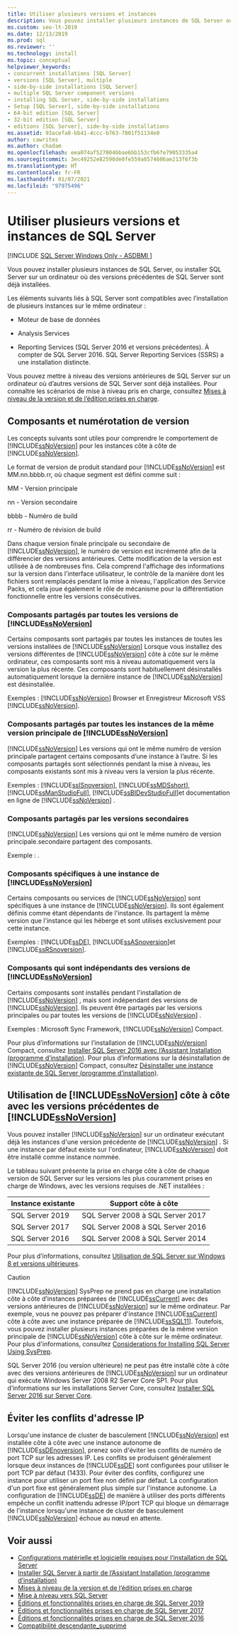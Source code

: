 ```yaml
---
title: Utiliser plusieurs versions et instances
description: Vous pouvez installer plusieurs instances de SQL Server ou installer SQL Server sur un ordinateur où des versions précédentes de SQL Server sont déjà installées.
ms.custom: seo-lt-2019
ms.date: 12/13/2019
ms.prod: sql
ms.reviewer: ''
ms.technology: install
ms.topic: conceptual
helpviewer_keywords:
- concurrent installations [SQL Server]
- versions [SQL Server], multiple
- side-by-side installations [SQL Server]
- multiple SQL Server component versions
- installing SQL Server, side-by-side installations
- Setup [SQL Server], side-by-side installations
- 64-bit edition [SQL Server]
- 32-bit edition [SQL Server]
- editions [SQL Server], side-by-side installations
ms.assetid: 93acefa8-bb41-4ccc-b763-7801f51134e0
author: cawrites
ms.author: chadam
ms.openlocfilehash: eea074af5270046bae6bb153cfb6fe79053335a4
ms.sourcegitcommit: 3ec49252e82590de0fe559a8574606ae213f6f3b
ms.translationtype: HT
ms.contentlocale: fr-FR
ms.lasthandoff: 01/07/2021
ms.locfileid: "97975496"
---
```

# <a name="work-with-multiple-versions-and-instances-of-sql-server"></a>Utiliser plusieurs versions et instances de SQL Server

[!INCLUDE [SQL Server Windows Only - ASDBMI ](../../includes/applies-to-version/sql-windows-only-asdbmi.md)]

Vous pouvez installer plusieurs instances de SQL Server, ou installer SQL Server sur un ordinateur où des versions précédentes de SQL Server sont déjà installées.

Les éléments suivants liés à SQL Server sont compatibles avec l’installation de plusieurs instances sur le même ordinateur :

- Moteur de base de données

- Analysis Services

- Reporting Services (SQL Server 2016 et versions précédentes). À compter de SQL Server 2016. SQL Server Reporting Services (SSRS) a une installation distincte. 


Vous pouvez mettre à niveau des versions antérieures de SQL Server sur un ordinateur où d’autres versions de SQL Server sont déjà installées. Pour connaître les scénarios de mise à niveau pris en charge, consultez [Mises à niveau de la version et de l’édition prises en charge](../../database-engine/install-windows/supported-version-and-edition-upgrades.md).
  
## <a name="version-components-and-numbering"></a>Composants et numérotation de version

 Les concepts suivants sont utiles pour comprendre le comportement de [!INCLUDE[ssNoVersion](../../includes/ssnoversion-md.md)] pour les instances côte à côte de [!INCLUDE[ssNoVersion](../../includes/ssnoversion-md.md)].
  
 Le format de version de produit standard pour [!INCLUDE[ssNoVersion](../../includes/ssnoversion-md.md)] est MM.nn.bbbb.rr, où chaque segment est défini comme suit :
  
 MM - Version principale  
  
 nn - Version secondaire  
  
 bbbb - Numéro de build  
  
 rr - Numéro de révision de build  
  
 Dans chaque version finale principale ou secondaire de [!INCLUDE[ssNoVersion](../../includes/ssnoversion-md.md)], le numéro de version est incrémenté afin de la différencier des versions antérieures. Cette modification de la version est utilisée à de nombreuses fins. Cela comprend l'affichage des informations sur la version dans l'interface utilisateur, le contrôle de la manière dont les fichiers sont remplacés pendant la mise à niveau, l'application des Service Packs, et cela joue également le rôle de mécanisme pour la différentiation fonctionnelle entre les versions consécutives.
  
### <a name="components-shared-by-all-versions-of-ssnoversion"></a>Composants partagés par toutes les versions de [!INCLUDE[ssNoVersion](../../includes/ssnoversion-md.md)]

 Certains composants sont partagés par toutes les instances de toutes les versions installées de [!INCLUDE[ssNoVersion](../../includes/ssnoversion-md.md)] Lorsque vous installez des versions différentes de [!INCLUDE[ssNoVersion](../../includes/ssnoversion-md.md)] côte à côte sur le même ordinateur, ces composants sont mis à niveau automatiquement vers la version la plus récente. Ces composants sont habituellement désinstallés automatiquement lorsque la dernière instance de [!INCLUDE[ssNoVersion](../../includes/ssnoversion-md.md)] est désinstallée.
  
 Exemples : [!INCLUDE[ssNoVersion](../../includes/ssnoversion-md.md)] Browser et Enregistreur Microsoft VSS [!INCLUDE[ssNoVersion](../../includes/ssnoversion-md.md)].
  
### <a name="components-shared-across-all-instances-of-the-same-major-version-of-ssnoversion"></a>Composants partagés par toutes les instances de la même version principale de [!INCLUDE[ssNoVersion](../../includes/ssnoversion-md.md)]

[!INCLUDE[ssNoVersion](../../includes/ssnoversion-md.md)] Les versions qui ont le même numéro de version principale partagent certains composants d’une instance à l’autre. Si les composants partagés sont sélectionnés pendant la mise à niveau, les composants existants sont mis à niveau vers la version la plus récente.
  
Exemples : [!INCLUDE[ssISnoversion](../../includes/ssisnoversion-md.md)], [!INCLUDE[ssMDSshort](../../includes/ssmdsshort-md.md)], [!INCLUDE[ssManStudioFull](../../includes/ssmanstudiofull-md.md)], [!INCLUDE[ssBIDevStudioFull](../../includes/ssbidevstudiofull-md.md)]et documentation en ligne de [!INCLUDE[ssNoVersion](../../includes/ssnoversion-md.md)] .
  
### <a name="components-shared-across-minor-versions"></a>Composants partagés par les versions secondaires

[!INCLUDE[ssNoVersion](../../includes/ssnoversion-md.md)] Les versions qui ont le même numéro de version principale.secondaire partagent des composants.
  
Exemple : .
  
### <a name="components-specific-to-an-instance-of-ssnoversion"></a>Composants spécifiques à une instance de [!INCLUDE[ssNoVersion](../../includes/ssnoversion-md.md)]

Certains composants ou services de [!INCLUDE[ssNoVersion](../../includes/ssnoversion-md.md)] sont spécifiques à une instance de [!INCLUDE[ssNoVersion](../../includes/ssnoversion-md.md)]. Ils sont également définis comme étant dépendants de l'instance. Ils partagent la même version que l'instance qui les héberge et sont utilisés exclusivement pour cette instance.
  
Exemples : [!INCLUDE[ssDE](../../includes/ssde-md.md)], [!INCLUDE[ssASnoversion](../../includes/ssasnoversion-md.md)]et [!INCLUDE[ssRSnoversion](../../includes/ssrsnoversion-md.md)].  
  
### <a name="components-that-are-independent-of-the-ssnoversion-versions"></a>Composants qui sont indépendants des versions de [!INCLUDE[ssNoVersion](../../includes/ssnoversion-md.md)]

Certains composants sont installés pendant l'installation de [!INCLUDE[ssNoVersion](../../includes/ssnoversion-md.md)] , mais sont indépendant des versions de [!INCLUDE[ssNoVersion](../../includes/ssnoversion-md.md)]. Ils peuvent être partagés par les versions principales ou par toutes les versions de [!INCLUDE[ssNoVersion](../../includes/ssnoversion-md.md)] .  

Exemples : Microsoft Sync Framework, [!INCLUDE[ssNoVersion](../../includes/ssnoversion-md.md)] Compact.  
  
Pour plus d’informations sur l’installation de [!INCLUDE[ssNoVersion](../../includes/ssnoversion-md.md)] Compact, consultez [Installer SQL Server 2016 avec l’Assistant Installation &#40;programme d’installation&#41;](../../database-engine/install-windows/install-sql-server-from-the-installation-wizard-setup.md). Pour plus d’informations sur la désinstallation de [!INCLUDE[ssNoVersion](../../includes/ssnoversion-md.md)] Compact, consultez [Désinstaller une instance existante de SQL Server &#40;programme d’installation&#41;](../../sql-server/install/uninstall-an-existing-instance-of-sql-server-setup.md).  
  
## <a name="using-ssnoversion-side-by-side-with-previous-versions-of-ssnoversion"></a>Utilisation de [!INCLUDE[ssNoVersion](../../includes/ssnoversion-md.md)] côte à côte avec les versions précédentes de [!INCLUDE[ssNoVersion](../../includes/ssnoversion-md.md)]

Vous pouvez installer [!INCLUDE[ssNoVersion](../../includes/ssnoversion-md.md)] sur un ordinateur exécutant déjà les instances d'une version précédente de [!INCLUDE[ssNoVersion](../../includes/ssnoversion-md.md)] . Si une instance par défaut existe sur l'ordinateur, [!INCLUDE[ssNoVersion](../../includes/ssnoversion-md.md)] doit être installé comme instance nommée.  

Le tableau suivant présente la prise en charge côte à côte de chaque version de SQL Server sur les versions les plus couramment prises en charge de Windows, avec les versions requises de .NET installées :

| Instance existante | Support côte à côte| 
|-------------------|----------------------------|
| SQL Server 2019 | SQL Server 2008 à SQL Server 2017| 
| SQL Server 2017 | SQL Server 2008 à SQL Server 2016| 
| SQL Server 2016 | SQL Server 2008 à SQL Server 2014| 

Pour plus d’informations, consultez [Utilisation de SQL Server sur Windows 8 et versions ultérieures](https://support.microsoft.com/help/2681562/using-sql-server-in-windows-8-and-later-versions-of-windows-operating). 

  
> [!CAUTION]  
> [!INCLUDE[ssNoVersion](../../includes/ssnoversion-md.md)] SysPrep ne prend pas en charge une installation côte à côte d’instances préparées de [!INCLUDE[ssCurrent](../../includes/sscurrent-md.md)] avec des versions antérieures de [!INCLUDE[ssNoVersion](../../includes/ssnoversion-md.md)] sur le même ordinateur. Par exemple, vous ne pouvez pas préparer d'instance [!INCLUDE[ssCurrent](../../includes/sscurrent-md.md)] côte à côte avec une instance préparée de [!INCLUDE[ssSQL11](../../includes/sssql11-md.md)]. Toutefois, vous pouvez installer plusieurs instances préparées de la même version principale de [!INCLUDE[ssNoVersion](../../includes/ssnoversion-md.md)] côte à côte sur le même ordinateur. Pour plus d'informations, consultez [Considerations for Installing SQL Server Using SysPrep](../../database-engine/install-windows/considerations-for-installing-sql-server-using-sysprep.md).  
>
> SQL Server 2016 (ou version ultérieure) ne peut pas être installé côte à côte avec des versions antérieures de [!INCLUDE[ssNoVersion](../../includes/ssnoversion-md.md)] sur un ordinateur qui exécute Windows Server 2008 R2 Server Core SP1. Pour plus d’informations sur les installations Server Core, consultez [Installer SQL Server 2016 sur Server Core](../../database-engine/install-windows/install-sql-server-on-server-core.md).  
  


## <a name="preventing-ip-address-conflicts"></a>Éviter les conflits d'adresse IP

Lorsqu'une instance de cluster de basculement [!INCLUDE[ssNoVersion](../../includes/ssnoversion-md.md)] est installée côte à côte avec une instance autonome de [!INCLUDE[ssDEnoversion](../../includes/ssdenoversion-md.md)], prenez soin d'éviter les conflits de numéro de port TCP sur les adresses IP. Les conflits se produisent généralement lorsque deux instances de [!INCLUDE[ssDE](../../includes/ssde-md.md)] sont configurées pour utiliser le port TCP par défaut (1433). Pour éviter des conflits, configurez une instance pour utiliser un port fixe non défini par défaut. La configuration d'un port fixe est généralement plus simple sur l'instance autonome. La configuration de [!INCLUDE[ssDE](../../includes/ssde-md.md)] de manière à utiliser des ports différents empêche un conflit inattendu adresse IP/port TCP qui bloque un démarrage de l'instance lorsqu'une instance de cluster de basculement [!INCLUDE[ssNoVersion](../../includes/ssnoversion-md.md)] échoue au nœud en attente.
  
## <a name="see-also"></a>Voir aussi

* [Configurations matérielle et logicielle requises pour l’installation de SQL Server](../../sql-server/install/hardware-and-software-requirements-for-installing-sql-server.md)
* [Installer SQL Server à partir de l’Assistant Installation &#40;programme d’installation&#41;](../../database-engine/install-windows/install-sql-server-from-the-installation-wizard-setup.md)
* [Mises à niveau de la version et de l’édition prises en charge](../../database-engine/install-windows/supported-version-and-edition-upgrades.md)
* [Mise à niveau vers SQL Server](../../database-engine/install-windows/upgrade-sql-server.md)
* [Éditions et fonctionnalités prises en charge de SQL Server 2019](../../sql-server/editions-and-components-of-sql-server-version-15.md) 
* [Éditions et fonctionnalités prises en charge de SQL Server 2017](../../sql-server/editions-and-components-of-sql-server-2017.md)
* [Éditions et fonctionnalités prises en charge de SQL Server 2016](../../sql-server/editions-and-components-of-sql-server-2016.md)
* [Compatibilité descendante_supprimé](/previous-versions/sql/sql-server-2016/cc280407(v=sql.130))